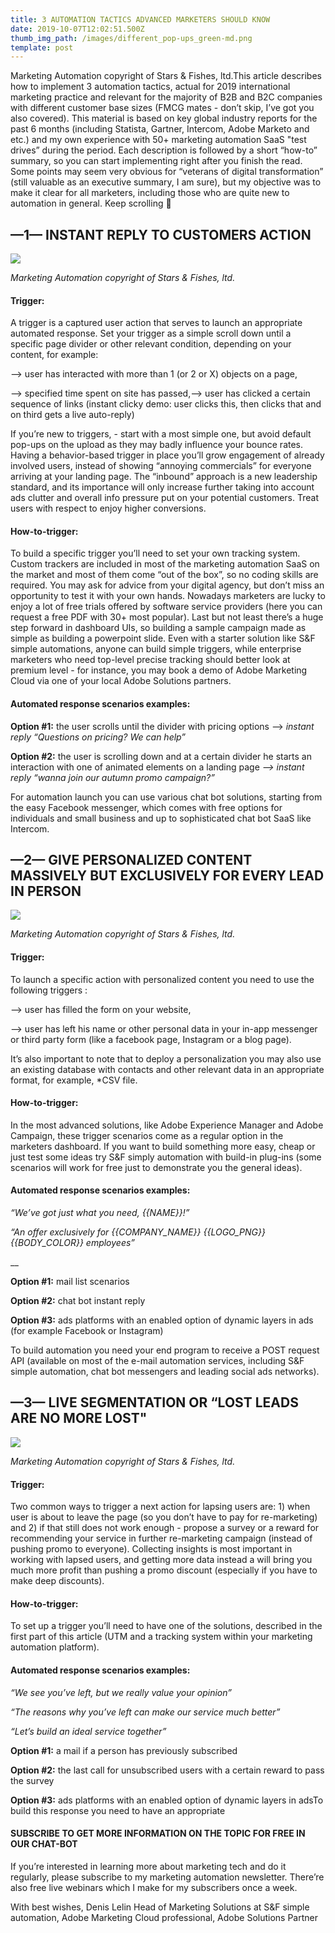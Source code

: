 ```yaml
---
title: 3 AUTOMATION TACTICS ADVANCED MARKETERS SHOULD KNOW
date: 2019-10-07T12:02:51.500Z
thumb_img_path: /images/different_pop-ups_green-md.png
template: post
---
```

Marketing Automation copyright of Stars & Fishes, ltd.This article describes how to implement 3 automation tactics, actual for 2019 international marketing practice and relevant for the majority of B2B and B2C companies with different customer base sizes (FMCG mates - don’t skip, I’ve got you also covered). This material is based on key global industry reports for the past 6 months (including Statista, Gartner, Intercom, Adobe Marketo and etc.) and my own experience with 50+ marketing automation SaaS "test drives” during the period. Each description is followed by a short “how-to” summary, so you can start implementing right after you finish the read. Some points may seem very obvious for “veterans of digital transformation” (still valuable as an executive summary, I am sure), but my objective was to make it clear for all marketers, including those who are quite new to automation in general. Keep scrolling 🤟



## —1— INSTANT REPLY TO CUSTOMERS ACTION

![](/images/simple_automation_personal_chat_64_colors.gif)

_Marketing Automation copyright of Stars & Fishes, ltd._



#### Trigger:

A trigger is a captured user action that serves to launch an appropriate automated response. Set your trigger as a simple scroll down until a specific page divider or other relevant condition, depending on your content, for example:

—> user has interacted with more than 1 (or 2 or X) objects on a page,

—> specified time spent on site has passed,—> user has clicked a certain sequence of links (instant clicky demo: user clicks this, then clicks that and on third gets a live auto-reply)

If you’re new to triggers, - start with a most simple one, but avoid default pop-ups on the upload as they may badly influence your bounce rates. Having a behavior-based trigger in place you’ll grow engagement of already involved users, instead of showing “annoying commercials” for everyone arriving at your landing page. The “inbound” approach is a new leadership standard, and its importance will only increase further taking into account ads clutter and overall info pressure put on your potential customers. Treat users with respect to enjoy higher conversions.



#### How-to-trigger:

To build a specific trigger you’ll need to set your own tracking system. Custom trackers are included in most of the marketing automation SaaS on the market and most of them come “out of the box”, so no coding skills are required. You may ask for advice from your digital agency, but don’t miss an opportunity to test it with your own hands. Nowadays marketers are lucky to enjoy a lot of free trials offered by software service providers (here you can request a free PDF with 30+ most popular). Last but not least there’s a huge step forward in dashboard UIs, so building a sample campaign made as simple as building a powerpoint slide. Even with a starter solution like S&F simple automations, anyone can build simple triggers, while enterprise marketers who need top-level precise tracking should better look at premium level - for instance, you may book a demo of Adobe Marketing Cloud via one of your local Adobe Solutions partners.



#### Automated response scenarios examples:

**Option #1:** the user scrolls until the divider with pricing options —> _instant reply “Questions on pricing? We can help”_

**Option #2:** the user is scrolling down and at a certain divider he starts an interaction with one of animated elements on a landing page _—> instant reply “wanna join our autumn promo campaign?”_

For automation launch you can use various chat bot solutions, starting from the easy Facebook messenger, which comes with free options for individuals and small business and up to sophisticated chat bot SaaS like Intercom.



## —2— GIVE PERSONALIZED CONTENT MASSIVELY BUT EXCLUSIVELY FOR EVERY LEAD IN PERSON

![](/images/simple_automation_e-mail_list_64_colors.gif)

_Marketing Automation copyright of Stars & Fishes, ltd._



#### Trigger:

To launch a specific action with personalized content you need to use the following triggers :

—> user has filled the form on your website,

—> user has left his name or other personal data in your in-app messenger or third party form (like a facebook page, Instagram or a blog page).

It’s also important to note that to deploy a personalization you may also use an existing database with contacts and other relevant data in an appropriate format, for example, *CSV file.



#### How-to-trigger:

In the most advanced solutions, like Adobe Experience Manager and Adobe Campaign, these trigger scenarios come as a regular option in the marketers dashboard. If you want to build something more easy, cheap or just test some ideas try S&F simply automation with build-in plug-ins (some scenarios will work for free just to demonstrate you the general ideas).



#### Automated response scenarios examples:

_“We’ve got just what you need, {{NAME}}!”_

_“An offer exclusively for {{COMPANY_NAME}} {{LOGO_PNG}}{{BODY_COLOR}} employees”_

__

**Option #1:** mail list scenarios

**Option #2:** chat bot instant reply

**Option #3:** ads platforms with an enabled option of dynamic layers in ads (for example Facebook or Instagram)

To build automation you need your end program to receive a POST request API (available on most of the e-mail automation services, including S&F simple automation, chat bot messengers and leading social ads networks).



## —3— LIVE SEGMENTATION OR “LOST LEADS ARE NO MORE LOST"

![](/images/live_segmentation_64_colors.gif)

_Marketing Automation copyright of Stars & Fishes, ltd._



#### Trigger:

Two common ways to trigger a next action for lapsing users are: 1) when user is about to leave the page (so you don’t have to pay for re-marketing) and 2) if that still does not work enough - propose a survey or a reward for recommending your service in further re-marketing campaign (instead of pushing promo to everyone). Collecting insights is most important in working with lapsed users, and getting more data instead a will bring you much more profit than pushing a promo discount (especially if you have to make deep discounts).



#### How-to-trigger:

To set up a trigger you’ll need to have one of the solutions, described in the first part of this article (UTM and a tracking system within your marketing automation platform).



#### Automated response scenarios examples:

 _“We see you’ve left, but we really value your opinion”_ 

 _“The reasons why you’ve left can make our service much better”_  

 _“Let’s build an ideal service together”_ 



**Option #1:** a mail if a person has previously subscribed

**Option #2:** the last call for unsubscribed users with a certain reward to pass the survey

**Option #3:** ads platforms with an enabled option of dynamic layers in adsTo build this response you need to have an appropriate



#### SUBSCRIBE TO GET MORE INFORMATION ON THE TOPIC FOR FREE IN OUR CHAT-BOT

If you’re interested in learning more about marketing tech and do it regularly, please subscribe to my marketing automation newsletter. There’re also free live webinars which I make for my subscribers once a week.

With best wishes,
Denis Lelin
Head of Marketing Solutions at S&F simple automation,
Adobe Marketing Cloud professional,
Adobe Solutions Partner
